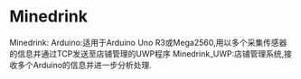 # Minedrink
Minedrink:
Arduino:适用于Arduino Uno R3或Mega2560,用以多个采集传感器的信息并通过TCP发送至店铺管理的UWP程序
Minedrink_UWP:店铺管理系统,接收多个Arduino的信息并进一步分析处理.

